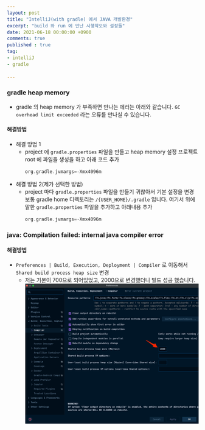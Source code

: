 ```yaml
---
layout: post
title: "IntelliJ(with gradle) 에서 JAVA 개발환경"
excerpt: "build 와 run 에 만난 시행착오와 설정들"
date: 2021-06-18 00:00:00 +0900
comments: true
published : true
tag:
- intelliJ
- gradle 

---
```


### gradle heap memory 
* gradle 의 heap memory 가 부족하면 만나는 에러는 아래와 같습니다.
`GC overhead limit exceeded` 라는 오류를 만나실 수 있습니다.
  
#### 해결방법
* 해결 방법 1
    - project 에 `gradle.properties` 파일을 만들고 heap memory 설정
    프로젝트 root 에 파일을 생성을 하고 아래 코드 추가 
        ```groovy
        org.gradle.jvmargs=-Xmx4096m
        ```
* 해결 방법 2(제가 선택한 방법)
    - project 마다 `gradle.properties` 파일을 만들기 귀찮아서 기본 설정을 변경
    보통 gradle home 디렉토리는 `/{USER_HOME}/.gradle` 입니다. 여기서 위에 말한 `gradle.properties` 파일을 추가하고 아래내용 추가
        ```groovy
        org.gradle.jvmargs=-Xmx4096m
        ```     

### java: Compilation failed: internal java compiler error
#### 해결방법
* `Preferences | Build, Execution, Deployment | Compiler` 로 이동해서 `Shared build process heap size` 변경
  - 저는 기본이 700으로 되어있었고, 2000으로 변경했더니 빌드 성공 했습니다.
    ![!JDK configuration](/assets/img/posts/develop_configuration/compiler_shared_heap_size.png)
  